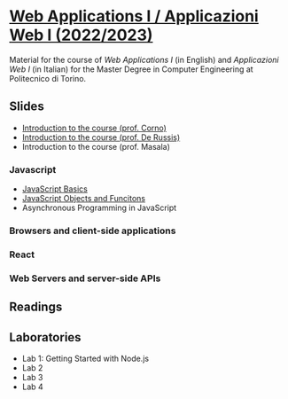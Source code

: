 # [Web Applications I / Applicazioni Web I (2022/2023)](https://github.com/polito-WA1-AW1-2023)

Material for the course of _Web Applications I_ (in English) and _Applicazioni Web I_ (in Italian) for the Master Degree in Computer Engineering at Politecnico di Torino.

## Slides

- [Introduction to the course (prof. Corno)](slide/00-intro-2023-WA1-AH.pdf)
- [Introduction to the course (prof. De Russis)](slide/00-intro-2023-WA1-iz.pdf)
- Introduction to the course (prof. Masala)

### Javascript
- [JavaScript Basics](slide/1-01-javascript-basics.pdf)
- [JavaScript Objects and Funcitons](slide/1-02-javascript-objects-functions.pdf)
- Asynchronous Programming in JavaScript


### Browsers and client-side applications


### React


### Web Servers and server-side APIs


## Readings


## Laboratories
- Lab 1: Getting Started with Node.js
- Lab 2
- Lab 3
- Lab 4


